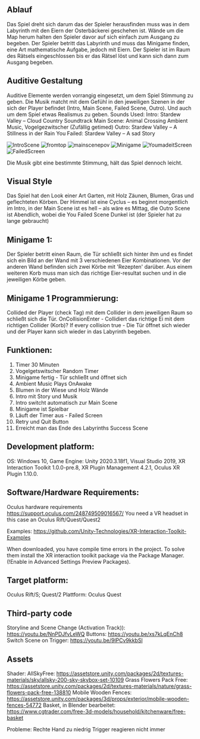 ## Ablauf
Das Spiel dreht sich darum das der Spieler herausfinden muss was in dem Labyrinth mit den Eiern der Osterbäckerei geschehen ist. Wände um die Map herum halten den Spieler davor auf sich einfach zum Ausgang zu begeben. Der Spieler betritt das Labyrinth und muss das Minigame finden, eine Art mathematische Aufgabe, jedoch mit Eiern. Der Spieler ist im Raum des Rätsels eingeschlossen bis er das Rätsel löst und kann sich dann zum Ausgang begeben. 

## Auditive Gestaltung
Auditive Elemente werden vorrangig eingesetzt, um dem Spiel Stimmung zu geben. Die Musik matcht mit dem Gefühl in den jeweiligen Szenen in der sich der Player befindet (Intro, Main Scene, Failed Scene, Outro). Und auch um dem Spiel etwas Realismus zu geben.
Sounds Used:
Intro: Stardew Valley – Cloud Country Soundtrack
Main Scene: Animal Crossing Ambient Music, Vogelgezwitscher (Zufällig getimed)
Outro: Stardew Valley – A Stillness in der Rain
You Failed: Stardew Valley – A sad Story

![IntroScene](https://user-images.githubusercontent.com/72389411/172862383-bfaf8acc-81d0-493e-b20d-506122c5dfac.JPG)
![fromtop](https://user-images.githubusercontent.com/72389411/172862415-76147670-ba81-48cd-b10e-b52bbb866bd4.JPG)
![mainscenepov](https://user-images.githubusercontent.com/72389411/172862425-a38030a9-c4c7-4e5a-964b-7a97c9087c24.JPG)
![Minigame](https://user-images.githubusercontent.com/72389411/172862436-65e9b3b4-09db-468f-a35f-fe5429055ae1.JPG)
![YoumadeitScreen](https://user-images.githubusercontent.com/72389411/172862457-aecc199f-65e4-4526-86f1-fe84d3e291d7.JPG)
![FailedScreen](https://user-images.githubusercontent.com/72389411/172862468-0a009a08-9103-499d-8575-c1d798e6ce7a.JPG)

Die Musik gibt eine bestimmte Stimmung, hält das Spiel dennoch leicht.

## Visual Style
Das Spiel hat den Look einer Art Garten, mit Holz Zäunen, Blumen, Gras und geflechteten Körben. Der Himmel ist eine Cyclus – es beginnt morgentlich im Intro, in der Main Scene ist es hell – als wäre es Mittag, die Outro Scene ist Abendlich, wobei die You Failed Scene Dunkel ist (der Spieler hat zu lange gebraucht) 


## Minigame 1:
Der Spieler betritt einen Raum, die Tür schließt sich hinter ihm und es findet sich ein Bild an der Wand mit 3 verschiedenen Eier Kombinationen. Vor der anderen Wand befinden sich zwei Körbe mit 'Rezepten' darüber. Aus einem weiteren Korb muss man sich das richtige Eier-resultat suchen und in die jeweiligen Körbe geben.

## Minigame 1 Programmierung:
Collided der Player (check Tag) mit dem Collider in dem jeweiligen Raum so schließt sich die Tür. OnCollisionEnter - Collidiert das richtige Ei mit dem richtigen Collider (Korb)? If every collision true - Die Tür öffnet sich wieder und der Player kann sich wieder in das Labyrinth begeben.

## Funktionen:
1. Timer 30 Minuten
2. Vogelgetswitscher Random Timer
3. Minigame fertig - Tür schließt und öffnet sich
4. Ambient Music Plays OnAwake
5. Blumen in der Wiese und Holz Wände
6. Intro mit Story und Musik
7. Intro switcht automatisch zur Main Scene
8. Minigame ist Spielbar
9. Läuft der Timer aus - Failed Screen
10. Retry und Quit Button
11. Erreicht man das Ende des Labyrinths Success Scene

## Development platform:
OS: Windows 10, Game Engine: Unity 2020.3.18f1, Visual Studio 2019, XR Interaction Toolkit 1.0.0-pre.8, XR Plugin Management 4.2.1, Oculus XR Plugin 1.10.0.

## Software/Hardware Requirements:
Oculus hardware requirements https://support.oculus.com/248749509016567/ You need a VR headset in this case an Oculus Rift/Quest/Quest2

Examples: https://github.com/Unity-Technologies/XR-Interaction-Toolkit-Examples

When downloaded, you have compile time errors in the project. To solve them install the XR interaction toolkit package via the Package Manager. (!Enable in Advanced Settings Preview Packages).

## Target platform:
Oculus Rift/S; Quest/2
Plattform: Oculus Quest

## Third-party code
Storyline and Scene Change (Activation Track)): https://youtu.be/NnPDJfvLeWQ
Buttons: https://youtu.be/xs7kLqEnCh8
Switch Scene on Trigger: https://youtu.be/9lPCv9kkbSl

## Assets
Shader: AllSkyFree: https://assetstore.unity.com/packages/2d/textures-materials/sky/allsky-200-sky-skybox-set-10109
Grass Flowers Pack Free: https://assetstore.unity.com/packages/2d/textures-materials/nature/grass-flowers-pack-free-138810
Mobile Wooden Fences: https://assetstore.unity.com/packages/3d/props/exterior/mobile-wooden-fences-54772
Basket, in Blender bearbeitet: https://www.cgtrader.com/free-3d-models/household/kitchenware/free-basket

Probleme:
Rechte Hand zu niedrig
Trigger reagieren nicht immer

